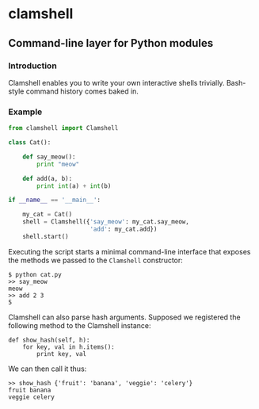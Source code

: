 clamshell
=======

Command-line layer for Python modules
---------------------------------------

### Introduction

Clamshell enables you to write your own interactive shells trivially. Bash-style command history comes baked in.

### Example


```python
from clamshell import Clamshell

class Cat():

    def say_meow():
        print "meow"

    def add(a, b):
        print int(a) + int(b)

if __name__ == '__main__':

    my_cat = Cat()
    shell = Clamshell({'say_meow': my_cat.say_meow,
                       'add': my_cat.add})
    shell.start()
```

Executing the script starts a minimal command-line interface that exposes the methods we passed to the `Clamshell` constructor:

    $ python cat.py
    >> say_meow
    meow
    >> add 2 3
    5

Clamshell can also parse hash arguments. Supposed we registered the following method to the Clamshell instance:

    def show_hash(self, h):
        for key, val in h.items():
            print key, val

We can then call it thus:

    >> show_hash {'fruit': 'banana', 'veggie': 'celery'}
    fruit banana
    veggie celery
